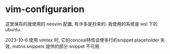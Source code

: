 # vim-configurarion
这里保存的我使用的 neovim 配置, 有许多是抄来的. 我使用的系统是 wsl 下的 ubuntu.

2023-10-6 使用 vimtex 时, 它的conceal特性会使多行的snippet placeholder 失效, matrix.snippets 提供的部分 snippet 不可用
